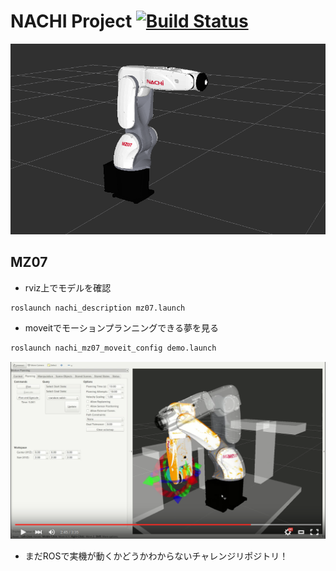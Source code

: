 # NACHI Project [![Build Status](https://travis-ci.org/Nishida-Lab/nachi_project.svg?branch=travis)](https://travis-ci.org/Nishida-Lab/nachi_project)

![img](.image/header.png)

## MZ07
* rviz上でモデルを確認

```bash
roslaunch nachi_description mz07.launch
```

* moveitでモーションプランニングできる夢を見る

```bash
roslaunch nachi_mz07_moveit_config demo.launch
```

[![SIA5_gazebo](.image/youtube.png)](https://youtu.be/Ic1EXZH8A8I)

* まだROSで実機が動くかどうかわからないチャレンジリポジトリ！
